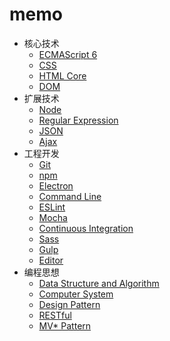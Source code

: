 # memo

- 核心技术
  - [ECMAScript 6](article/ECMAScript6.md)
  - [CSS](article/CSS.md)
  - [HTML Core](article/HTMLCore.md)
  - [DOM](article/DOM.md)
- 扩展技术
  - [Node](article/Node.md)
  - [Regular Expression](article/RegularExpression.md)
  - [JSON](article/JSON.md)
  - [Ajax](article/Ajax.md)
- 工程开发
  - [Git](article/Git.md)
  - [npm](article/npm.md)
  - [Electron](article/Electron.md)
  - [Command Line](article/CommandLine.md)
  - [ESLint](article/ESLint.md)
  - [Mocha](article/Mocha.md)
  - [Continuous Integration](article/ContinuousIntegration.md)
  - [Sass](article/Sass.md)
  - [Gulp](article/Gulp.md)
  - [Editor](article/Editor.md)
- 编程思想
  - [Data Structure and Algorithm](article/DataStructureAndAlgorithm.md)
  - [Computer System](article/ComputerSystem.md)
  - [Design Pattern](article/DesignPattern.md)
  - [RESTful](article/RESTful.md)
  - [MV* Pattern](article/MV*Pattern.md)

